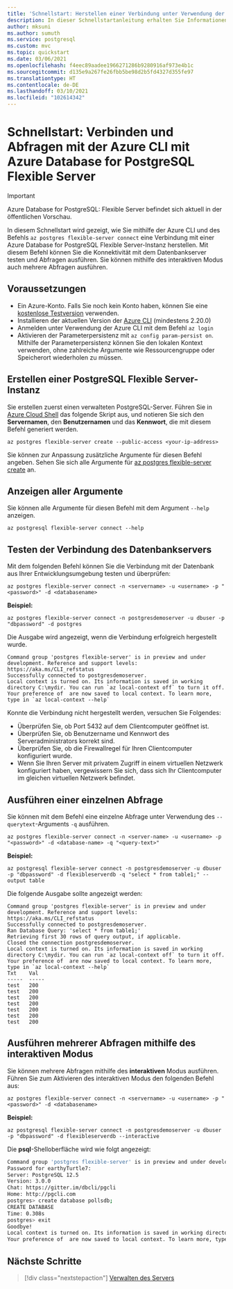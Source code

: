 ```yaml
---
title: 'Schnellstart: Herstellen einer Verbindung unter Verwendung der Azure CLI: Azure Database for PostgreSQL Flexible Server'
description: In dieser Schnellstartanleitung erhalten Sie Informationen zu verschiedenen Möglichkeiten, mithilfe der Azure CLI eine Verbindung mit Azure Database for PostgreSQL Flexible Server herzustellen.
author: mksuni
ms.author: sumuth
ms.service: postgresql
ms.custom: mvc
ms.topic: quickstart
ms.date: 03/06/2021
ms.openlocfilehash: f4eec89aadee1966271286b9280916af973e4b1c
ms.sourcegitcommit: d135e9a267fe26fbb5be98d2b5fd4327d355fe97
ms.translationtype: HT
ms.contentlocale: de-DE
ms.lasthandoff: 03/10/2021
ms.locfileid: "102614342"
---
```

# <a name="quickstart-connect-and-query-with-azure-cli--with-azure-database-for-postgresql---flexible-server"></a>Schnellstart: Verbinden und Abfragen mit der Azure CLI mit Azure Database for PostgreSQL Flexible Server

> [!IMPORTANT]
> Azure Database for PostgreSQL: Flexible Server befindet sich aktuell in der öffentlichen Vorschau.

In diesem Schnellstart wird gezeigt, wie Sie mithilfe der Azure CLI und des Befehls ```az postgres flexible-server connect``` eine Verbindung mit einer Azure Database for PostgreSQL Flexible Server-Instanz herstellen. Mit diesem Befehl können Sie die Konnektivität mit dem Datenbankserver testen und Abfragen ausführen. Sie können mithilfe des interaktiven Modus auch mehrere Abfragen ausführen. 

## <a name="prerequisites"></a>Voraussetzungen
- Ein Azure-Konto. Falls Sie noch kein Konto haben, können Sie eine [kostenlose Testversion](https://azure.microsoft.com/free/) verwenden.
- Installieren der aktuellen Version der [Azure CLI](/cli/azure/install-azure-cli) (mindestens 2.20.0)
- Anmelden unter Verwendung der Azure CLI mit dem Befehl ```az login``` 
- Aktivieren der Parameterpersistenz mit ```az config param-persist on```. Mithilfe der Parameterpersistenz können Sie den lokalen Kontext verwenden, ohne zahlreiche Argumente wie Ressourcengruppe oder Speicherort wiederholen zu müssen.

## <a name="create-an-postgresql-flexible-server"></a>Erstellen einer PostgreSQL Flexible Server-Instanz

Sie erstellen zuerst einen verwalteten PostgreSQL-Server. Führen Sie in [Azure Cloud Shell](https://shell.azure.com/) das folgende Skript aus, und notieren Sie sich den **Servernamen**, den **Benutzernamen** und das **Kennwort**, die mit diesem Befehl generiert werden.

```azurecli
az postgres flexible-server create --public-access <your-ip-address>
```
Sie können zur Anpassung zusätzliche Argumente für diesen Befehl angeben. Sehen Sie sich alle Argumente für [az postgres flexible-server create](/cli/azure/postgres/flexible-server#az_postgres_flexible_server_create) an.

## <a name="view-all-the-arguments"></a>Anzeigen aller Argumente
Sie können alle Argumente für diesen Befehl mit dem Argument ```--help``` anzeigen. 

```azurecli
az postgresql flexible-server connect --help
```

## <a name="test-database-server-connection"></a>Testen der Verbindung des Datenbankservers
Mit dem folgenden Befehl können Sie die Verbindung mit der Datenbank aus Ihrer Entwicklungsumgebung testen und überprüfen:

```azurecli
az postgres flexible-server connect -n <servername> -u <username> -p "<password>" -d <databasename>
```
**Beispiel:** 
```azurecli
az postgres flexible-server connect -n postgresdemoserver -u dbuser -p "dbpassword" -d postgres
```
Die Ausgabe wird angezeigt, wenn die Verbindung erfolgreich hergestellt wurde.
```output
Command group 'postgres flexible-server' is in preview and under development. Reference and support levels: https://aka.ms/CLI_refstatus
Successfully connected to postgresdemoserver.
Local context is turned on. Its information is saved in working directory C:\mydir. You can run `az local-context off` to turn it off.
Your preference of  are now saved to local context. To learn more, type in `az local-context --help`
```

Konnte die Verbindung nicht hergestellt werden, versuchen Sie Folgendes:
- Überprüfen Sie, ob Port 5432 auf dem Clientcomputer geöffnet ist.
- Überprüfen Sie, ob Benutzername und Kennwort des Serveradministrators korrekt sind.
- Überprüfen Sie, ob die Firewallregel für Ihren Clientcomputer konfiguriert wurde.
- Wenn Sie Ihren Server mit privatem Zugriff in einem virtuellen Netzwerk konfiguriert haben, vergewissern Sie sich, dass sich Ihr Clientcomputer im gleichen virtuellen Netzwerk befindet.

## <a name="run-single-query"></a>Ausführen einer einzelnen Abfrage
Sie können mit dem Befehl eine einzelne Abfrage unter Verwendung des ```--querytext```-Arguments ```-q``` ausführen.

```azurecli
az postgres flexible-server connect -n <server-name> -u <username> -p "<password>" -d <database-name> -q "<query-text>"
```

**Beispiel:** 
```azurecli
az postgresql flexible-server connect -n postgresdemoserver -u dbuser -p "dbpassword" -d flexibleserverdb -q "select * from table1;" --output table
```

Die folgende Ausgabe sollte angezeigt werden:

```output
Command group 'postgres flexible-server' is in preview and under development. Reference and support levels: https://aka.ms/CLI_refstatus
Successfully connected to postgresdemoserver.
Ran Database Query: 'select * from table1;'
Retrieving first 30 rows of query output, if applicable.
Closed the connection postgresdemoserver.
Local context is turned on. Its information is saved in working directory C:\mydir. You can run `az local-context off` to turn it off.
Your preference of  are now saved to local context. To learn more, type in `az local-context --help`
Txt    Val
-----  -----
test   200
test   200
test   200
test   200
test   200
test   200
test   200
```

## <a name="run-multiple-queries-using-interactive-mode"></a>Ausführen mehrerer Abfragen mithilfe des interaktiven Modus
Sie können mehrere Abfragen mithilfe des **interaktiven** Modus ausführen. Führen Sie zum Aktivieren des interaktiven Modus den folgenden Befehl aus:

```azurecli
az postgres flexible-server connect -n <servername> -u <username> -p "<password>" -d <databasename>
```

**Beispiel:**

```azurecli
az postgresql flexible-server connect -n postgresdemoserver -u dbuser -p "dbpassword" -d flexibleserverdb --interactive
```

Die **psql**-Shelloberfläche wird wie folgt angezeigt:

```bash
Command group 'postgres flexible-server' is in preview and under development. Reference and support levels: https://aka.ms/CLI_refstatus
Password for earthyTurtle7:
Server: PostgreSQL 12.5
Version: 3.0.0
Chat: https://gitter.im/dbcli/pgcli
Home: http://pgcli.com
postgres> create database pollsdb;
CREATE DATABASE
Time: 0.308s
postgres> exit
Goodbye!
Local context is turned on. Its information is saved in working directory C:\sunitha. You can run `az local-context off` to turn it off.
Your preference of  are now saved to local context. To learn more, type in `az local-context --help`
```


## <a name="next-steps"></a>Nächste Schritte

> [!div class="nextstepaction"]
> [Verwalten des Servers](./how-to-manage-server-cli.md)
